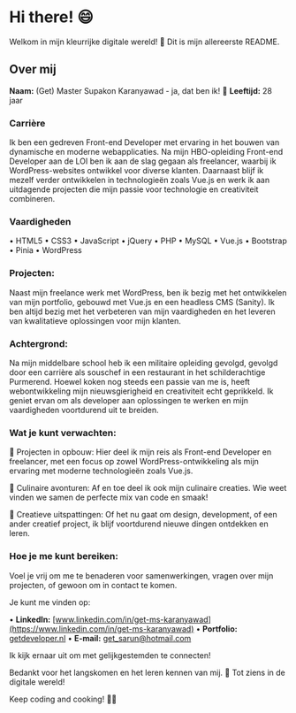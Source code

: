 
# Hi there! 😄
Welkom in mijn kleurrijke digitale wereld! 🚀 Dit is mijn allereerste README.

  

## Over mij
**Naam:** (Get) Master Supakon Karanyawad - ja, dat ben ik! 🌟
**Leeftijd:** 28 jaar

### Carrière
Ik ben een gedreven Front-end Developer met ervaring in het bouwen van dynamische en moderne webapplicaties. Na mijn HBO-opleiding Front-end Developer aan de LOI ben ik aan de slag gegaan als freelancer, waarbij ik WordPress-websites ontwikkel voor diverse klanten. Daarnaast blijf ik mezelf verder ontwikkelen in technologieën zoals Vue.js en werk ik aan uitdagende projecten die mijn passie voor technologie en creativiteit combineren.

  

### Vaardigheden
•  HTML5
•  CSS3
•  JavaScript
•  jQuery
•  PHP
•  MySQL
•  Vue.js
•  Bootstrap
•  Pinia
•  WordPress

### Projecten:
Naast mijn freelance werk met WordPress, ben ik bezig met het ontwikkelen van mijn portfolio, gebouwd met Vue.js en een headless CMS (Sanity). Ik ben altijd bezig met het verbeteren van mijn vaardigheden en het leveren van kwalitatieve oplossingen voor mijn klanten.

  

### Achtergrond:
Na mijn middelbare school heb ik een militaire opleiding gevolgd, gevolgd door een carrière als souschef in een restaurant in het schilderachtige Purmerend. Hoewel koken nog steeds een passie van me is, heeft webontwikkeling mijn nieuwsgierigheid en creativiteit echt geprikkeld. Ik geniet ervan om als developer aan oplossingen te werken en mijn vaardigheden voortdurend uit te breiden.

  

### Wat je kunt verwachten:
🚧 Projecten in opbouw: Hier deel ik mijn reis als Front-end Developer en freelancer, met een focus op zowel WordPress-ontwikkeling als mijn ervaring met moderne technologieën zoals Vue.js.

🍳 Culinaire avonturen: Af en toe deel ik ook mijn culinaire creaties. Wie weet vinden we samen de perfecte mix van code en smaak!

🎨 Creatieve uitspattingen: Of het nu gaat om design, development, of een ander creatief project, ik blijf voortdurend nieuwe dingen ontdekken en leren.

### Hoe je me kunt bereiken:
Voel je vrij om me te benaderen voor samenwerkingen, vragen over mijn projecten, of gewoon om in contact te komen.

Je kunt me vinden op:

  

•  **LinkedIn:** [www.linkedin.com/in/get-ms-karanyawad](https://www.linkedin.com/in/get-ms-karanyawad)
•  **Portfolio:** [getdeveloper.nl](https://getdeveloper.nl)
•  **E-mail:** get_sarun@hotmail.com

  

Ik kijk ernaar uit om met gelijkgestemden te connecten!

Bedankt voor het langskomen en het leren kennen van mij. 🌈 Tot ziens in de digitale wereld!

Keep coding and cooking! 🚀🍲
